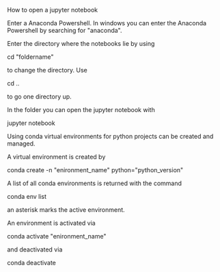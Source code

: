 How to open a jupyter notebook

Enter a Anaconda Powershell. In windows you can enter the Anaconda Powershell by searching for "anaconda".

Enter the directory where the notebooks lie by using 

cd "foldername" 

to change the directory. Use 

cd ..

to go one directory up.


In the folder you can open the jupyter notebook with

jupyter notebook





Using conda virtual environments for python projects can be created and managed.

A virtual environment is created by 

conda create -n "enironment_name" python="python_version"




A list of all conda environments is returned with the command

conda env list

an asterisk marks the active environment.


An environment is activated via

conda activate "enironment_name"



and deactivated via

conda deactivate

